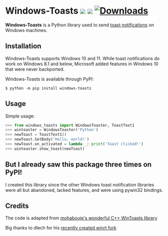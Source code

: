 # Windows-Toasts <a href="https://pypi.org/project/windows-toasts/" alt="PyPI version"><img src="https://img.shields.io/pypi/v/windows-toasts" /></a> <a href="https://pypi.org/project/windows-toasts/" alt="Supported Python versions"><img src="https://img.shields.io/pypi/pyversions/windows-toasts" /></a> [![Downloads](https://pepy.tech/badge/windows-toasts/month)](https://pepy.tech/project/windows-toasts)

**Windows-Toasts** is a Python library used to send [toast notifications](https://docs.microsoft.com/en-us/windows/apps/design/shell/tiles-and-notifications/adaptive-interactive-toasts) on Windows machines.

## Installation
Windows-Toasts supports Windows 10 and 11. While toast notifications do work on Windows 8.1 and below, Microsoft added features in Windows 10 that were never backported. 

Windows-Toasts is available through PyPI:
```console
$ python -m pip install windows-toasts
``` 

## Usage

Simple usage:

```python
>>> from windows_toasts import WindowsToaster, ToastText1
>>> wintoaster = WindowsToaster('Python')
>>> newToast = ToastText1()
>>> newToast.SetBody('Hello, world!')
>>> newToast.on_activated = lambda _: print('Toast clicked!')
>>> wintoaster.show_toast(newToast)
```

## But I already saw this package three times on PyPI!

I created this library since the other Windows toast notification libraries were all but abandoned, lacked features, and were using pywin32 bindings.

## Credits

The code is adapted from [mohabouje's wonderful C++ WinToasts library](https://github.com/mohabouje/WinToast)

Big thanks to dlech for his [recently created winrt fork](https://github.com/pywinrt/pywinrt)